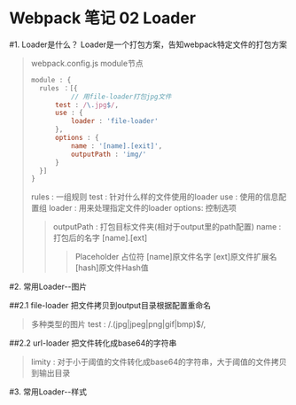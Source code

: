# Webpack 笔记 02 Loader
#1. Loader是什么？
Loader是一个打包方案，告知webpack特定文件的打包方案
>webpack.config.js module节点
>``` Javascript {class=line-numbers}
>module : {
>   rules ：[{
>           // 用file-loader打包jpg文件
>       test : /\.jpg$/,
>       use : {
>           loader : 'file-loader'
>       },
>       options : {
>           name : '[name].[exit]',
>           outputPath : 'img/'
>       }
>   }]   
>}
>```
>rules  : 一组规则
>test   : 针对什么样的文件使用的loader
>use    : 使用的信息配置组
>loader : 用来处理指定文件的loader
>options: 控制选项
>>outputPath : 打包目标文件夹(相对于output里的path配置)
>>name   : 打包后的名字 [name].[ext]
>>>Placeholder 占位符 
>>> [name]原文件名字
>>> [ext]原文件扩展名
>>> [hash]原文件Hash值


#2. 常用Loader--图片

##2.1 file-loader 把文件拷贝到output目录根据配置重命名
>多种类型的图片
>test : /\.(jpg|jpeg|png|gif|bmp)$/,

##2.2 url-loader 把文件转化成base64的字符串
>limity : 对于小于阈值的文件转化成base64的字符串，大于阈值的文件拷贝到输出目录

#3. 常用Loader--样式
